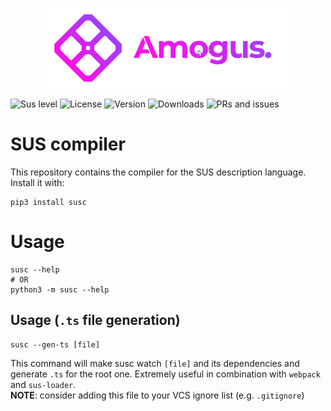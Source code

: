 <p align="center"><img src="https://github.com/amogus-api/info/raw/master/logos/logo_color_on_white.png" height="128"/></p>

![Sus level](https://img.shields.io/badge/sus%20level-150%25-red)
![License](https://img.shields.io/github/license/amogus-api/susc)
![Version](https://img.shields.io/pypi/v/susc)
![Downloads](https://img.shields.io/pypi/dm/susc)
![PRs and issues](https://img.shields.io/badge/PRs%20and%20issues-welcom-brightgreen)

# SUS compiler
This repository contains the compiler for the SUS description language. Install it with:
```
pip3 install susc
```

# Usage
```
susc --help
# OR
python3 -m susc --help
```

## Usage (`.ts` file generation)
```
susc --gen-ts [file]
```
This command will make susc watch `[file]` and its dependencies and generate `.ts` for the root one. Extremely useful in combination with `webpack` and `sus-loader`.\
**NOTE**: consider adding this file to your VCS ignore list (e.g. `.gitignore`)
